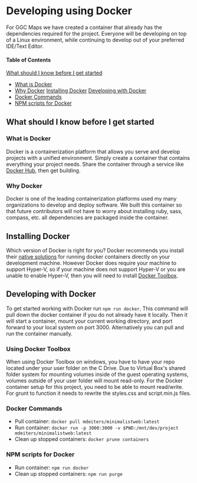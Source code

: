 # Developing using Docker

For GGC Maps we have created a container that already has the dependencies required for the project. Everyone will be developing on top of a Linux environment, while continuing to develop out of your preferred IDE/Text Editor.

#### Table of Contents

[What should I know before I get started](#what-should-i-know-before-i-get-started)
  * [What is Docker](#what-is-docker)
  * [Why Docker](#why-docker)
[Installing Docker](#installing-docker)
[Developing with Docker](#developing-with-docker)
  * [Docker Commands](#docker-commands)
  * [NPM scripts for Docker](#npm=scripts-for-docker)

## What should I know before I get started

### What is Docker

Docker is a containerization platform that allows you serve and develop projects with a unified environment. Simply create a container that contains everything your project needs. Share the container through a service like [Docker Hub](https://hub.docker.com), then get building.

### Why Docker

Docker is one of the leading containerization platforms used my many organizations to develop and deploy software. We built this container so that future contributors will not have to worry about installing ruby, sass, compass, etc. all dependencies are packaged inside the container.

## Installing Docker

Which version of Docker is right for you? Docker recommends you install their [native solutions](https://www.docker.com/community-edition#/download) for running docker containers directly on your development machine. However Docker does require your machine to support Hyper-V, so if your machine does not support Hyper-V or you are unable to enable Hyper-V, then you will need to install [Docker Toolbox](https://docs.docker.com/toolbox/overview/).

## Developing with Docker

To get started working with Docker run `npm run docker`. This command will pull down the docker container if you do not already have it locally. Then it will start a container, mount your current working directory, and port forward to your local system on port 3000. Alternatively you can pull and run the container manually.

### Using Docker Toolbox

When using Docker Toolbox on windows, you have to have your repo located under your user folder on the C Drive. Due to Virtual Box's shared folder system for mounting volumes inside of the guest operating systems, volumes outside of your user folder will mount read-only. For the Docker container setup for this project, you need to be able to mount read/write. For grunt to function it needs to rewrite the styles.css and script.min.js files.

### Docker Commands

  * Pull container: `docker pull mdeiters/minimalistweb:latest`
  * Run container: `docker run -p 3000:3000 -v $PWD:/mnt/dev/project mdeiters/minimalistweb:latest`
  * Clean up stopped containers: `docker prune containers`

### NPM scripts for Docker

  * Run container: `npm run docker`
  * Clean up stopped containers: `npm run purge`
